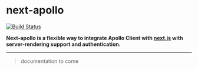 # next-apollo

[![Build Status](https://travis-ci.org/pierrecabriere/next-apollo.svg?branch=master)](https://travis-ci.org/pierrecabriere/next-apollo)

**Next-apollo is a flexible way to integrate Apollo Client with [next.js](https://github.com/zeit/next.js) with server-rendering support and authentication.**

---

> documentation to come